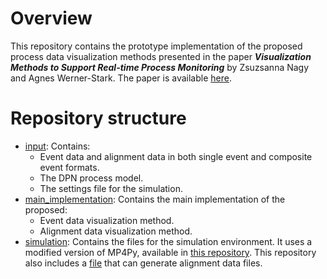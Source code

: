 # Overview
This repository contains the prototype implementation of the proposed process data visualization methods presented in the paper __*Visualization Methods to Support Real-time Process Monitoring*__ by Zsuzsanna Nagy and Agnes Werner-Stark. The paper is available [here](https://ceur-ws.org/Vol-3628/paper1.pdf).

# Repository structure
- [input](input): Contains:
  - Event data and alignment data in both single event and composite event formats.
  - The DPN process model.
  - The settings file for the simulation.
- [main_implementation](main_implementation): Contains the main implementation of the proposed:
  - Event data visualization method.
  - Alignment data visualization method.
- [simulation](simulation): Contains the files for the simulation environment. It uses a modified version of MP4Py, available in [this repository](https://github.com/nagyzsuzsi/mocc/). This repository also includes a [file](experiments.py) that can generate alignment data files.

